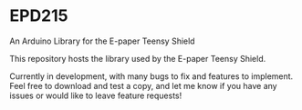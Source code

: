 # EPD215
An Arduino Library for the E-paper Teensy Shield

This repository hosts the library used by the E-paper Teensy Shield.

Currently in development, with many bugs to fix and features to implement. Feel free to download and test a copy, and let me know if you have any issues or would like to leave feature requests!
